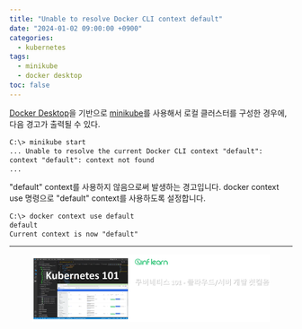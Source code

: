 ```yaml
---
title: "Unable to resolve Docker CLI context default"
date: "2024-01-02 09:00:00 +0900"
categories:
  - kubernetes
tags:
  - minikube
  - docker desktop
toc: false
---
```

[Docker Desktop](https://www.docker.com/products/docker-desktop/)을 기반으로 [minikube](https://minikube.sigs.k8s.io/)를 사용해서 로컬 클러스터를 구성한 경우에,
다음 경고가 출력될 수 있다.

```
C:\> minikube start
... Unable to resolve the current Docker CLI context "default": context "default": context not found
...
```

"default" context를 사용하지 않음으로써 발생하는 경고입니다. docker context use 명령으로 "default" context를 사용하도록 설정합니다.
```
C:\> docker context use default
default
Current context is now "default"
```

---

<figure>
  <a href="https://inf.run/1zjZ">
  <img src="/assets/images/k8s-beyond/kub101-ad.png" style="background-color:#43487C"
     alt="인프런 - 쿠버네티스 101 - 클라우드/서버 개발 첫걸음"></a>
</figure>
